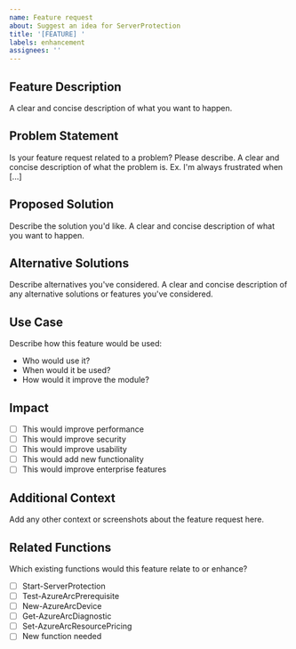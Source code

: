 ```yaml
---
name: Feature request
about: Suggest an idea for ServerProtection
title: '[FEATURE] '
labels: enhancement
assignees: ''
---
```


## Feature Description
A clear and concise description of what you want to happen.

## Problem Statement
Is your feature request related to a problem? Please describe.
A clear and concise description of what the problem is. Ex. I'm always frustrated when [...]

## Proposed Solution
Describe the solution you'd like.
A clear and concise description of what you want to happen.

## Alternative Solutions
Describe alternatives you've considered.
A clear and concise description of any alternative solutions or features you've considered.

## Use Case
Describe how this feature would be used:
- Who would use it?
- When would it be used?
- How would it improve the module?

## Impact
- [ ] This would improve performance
- [ ] This would improve security
- [ ] This would improve usability
- [ ] This would add new functionality
- [ ] This would improve enterprise features

## Additional Context
Add any other context or screenshots about the feature request here.

## Related Functions
Which existing functions would this feature relate to or enhance?
- [ ] Start-ServerProtection
- [ ] Test-AzureArcPrerequisite
- [ ] New-AzureArcDevice
- [ ] Get-AzureArcDiagnostic
- [ ] Set-AzureArcResourcePricing
- [ ] New function needed
